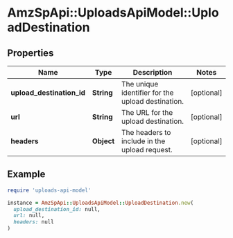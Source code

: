 # AmzSpApi::UploadsApiModel::UploadDestination

## Properties

| Name | Type | Description | Notes |
| ---- | ---- | ----------- | ----- |
| **upload_destination_id** | **String** | The unique identifier for the upload destination. | [optional] |
| **url** | **String** | The URL for the upload destination. | [optional] |
| **headers** | **Object** | The headers to include in the upload request. | [optional] |

## Example

```ruby
require 'uploads-api-model'

instance = AmzSpApi::UploadsApiModel::UploadDestination.new(
  upload_destination_id: null,
  url: null,
  headers: null
)
```

